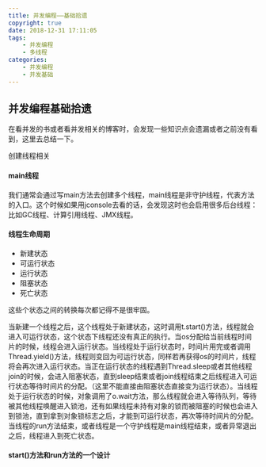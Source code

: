 ```yaml
---
title: 并发编程——基础拾遗
copyright: true
date: 2018-12-31 17:11:05
tags:
    - 并发编程
    - 多线程
categories:
	- 并发编程
	- 并发基础
---
```


## 并发编程基础拾遗

在看并发的书或者看并发相关的博客时，会发现一些知识点会遗漏或者之前没有看到，这里去总结一下。

<!-- more -->

创建线程相关

#### main线程

我们通常会通过写main方法去创建多个线程，main线程是非守护线程，代表方法的入口。这个时候如果用jconsole去看的话，会发现这时也会启用很多后台线程：比如GC线程、计算引用线程、JMX线程。

#### 线程生命周期

- 新建状态
- 可运行状态
- 运行状态
- 阻塞状态
- 死亡状态

这些个状态之间的转换每次都记得不是很牢固。

当新建一个线程之后，这个线程处于新建状态，这时调用t.start()方法，线程就会进入可运行状态，这个状态下线程还没有真正的执行。当os分配给当前线程时间片的时候，线程会进入运行状态。当线程处于运行状态时，时间片用完或者调用Thread.yield()方法，线程则变回为可运行状态，同样若再获得os的时间片，线程将会再次进入运行状态。当正在运行状态的线程遇到Thread.sleep或者其他线程join的时候，会进入阻塞状态，直到sleep结束或者join线程结束之后线程进入可运行状态等待时间片的分配。（这里不能直接由阻塞状态直接变为运行状态）。当线程处于运行状态的时候，对象调用了o.wait方法，那么线程就会进入等待队列，等待被其他线程唤醒进入锁池，还有如果线程未持有对象的锁而被阻塞的时候也会进入到锁池，直到拿到对象锁标志之后，才能到可运行状态，再次等待时间片的分配。当线程的run方法结束，或者线程是一个守护线程是main线程结束，或者异常退出之后，线程进入到死亡状态。

#### start()方法和run方法的一个设计



